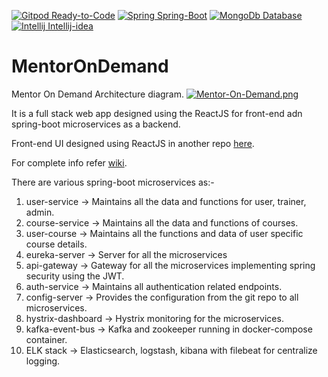 [![Gitpod Ready-to-Code](https://img.shields.io/badge/Gitpod-Ready--to--Code-blue?logo=gitpod)](https://gitpod.io/#https://github.com/shubhamlatkar/mentor-on-demand-backend)
[![Spring Spring-Boot](https://img.shields.io/badge/Spring-Spring_boot-green?logo=spring)](https://start.spring.io/)
[![MongoDb Database](https://img.shields.io/badge/MongoDB-Database-47A248?logo=mongodb)](https://cloud.mongodb.com/)
[![Intellij Intellij-idea](https://img.shields.io/badge/Intellij-Intellij_idea-black?logo=intellij-idea)](https://www.jetbrains.com/idea/)


# MentorOnDemand #
Mentor On Demand Architecture diagram.
[![Mentor-On-Demand.png](https://i.postimg.cc/FHhqhrWG/Mentor-On-Demand-1-1.png)](https://postimg.cc/0Mfvk6j4)
  
It is a full stack web app designed using the ReactJS for front-end adn spring-boot microservices as a backend.

Front-end UI designed using ReactJS in another repo [here](https://github.com/shubhamlatkar/react-redux-thunk/tree/master/src/Mentor-on-demand).

For complete info refer [wiki](https://github.com/shubhamlatkar/mentor-on-demand-backend/wiki).
 
There are various spring-boot microservices as:-
  1. user-service -> Maintains all the data and functions for user, trainer, admin.
  2. course-service -> Maintains all the data and functions of courses.
  3. user-course -> Maintains all the functions and data of user specific course details.
  4. eureka-server -> Server for all the microservices
  5. api-gateway -> Gateway for all the microservices implementing spring security using the JWT.
  6. auth-service -> Maintains all authentication related endpoints.
  7. config-server -> Provides the configuration from the git repo to all microservices.
  8. hystrix-dashboard -> Hystrix monitoring for the microservices.
  9. kafka-event-bus -> Kafka and zookeeper running in docker-compose container.
 10. ELK stack -> Elasticsearch, logstash, kibana with filebeat for centralize logging.

